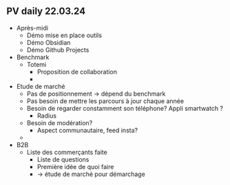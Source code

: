 ## PV daily 22.03.24
- Après-midi
	- Démo mise en place outils
	- Démo Obsidian
	- Démo Github Projects
- Benchmark
	- Totemi
		- Proposition de collaboration
		- 
- Etude de marché
	- Pas de positionnement -> dépend du benchmark
	- Pas besoin de mettre les parcours à jour chaque année
	- Besoin de regarder constamment son téléphone? Appli smartwatch ?
		- Radius
	- Besoin de modération?
		- Aspect communautaire, feed insta?
	- 
- B2B
	- Liste des commerçants faite
		- Liste de questions
		- Première idée de quoi faire
		- -> étude de marché pour démarchage